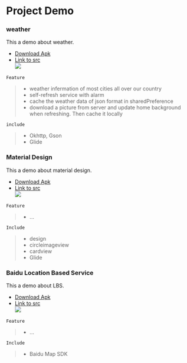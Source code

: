 # Project Demo<br>
### weather<br>
This a demo about weather.<br>
* [Download Apk](https://github.com/cc-shifo/demo/tree/master/weather "Apk")<br>
* [Link to src](https://github.com/cc-shifo/firstrowcode/tree/master/14_CoolWeather "src")<br>
![](https://github.com/cc-shifo/demo/raw/master/weather.gif)<br>

`Feature`<br>
>* weather infermation of most cities all over our country
>* self-refresh service with alarm
>* cache the weather data of json format in sharedPreference
>* download a picture from server and update home background when refreshing. Then cache it locally

`include`<br>
>* Okhttp, Gson
>* Glide


### Material Design<br>
This a demo about material design.<br>
* [Download Apk](https://github.com/cc-shifo/demo/tree/master/material "Apk")<br>
* [Link to src](https://github.com/cc-shifo/firstrowcode/tree/master/12_3_2_NavigationViewTest "src")<br>
![](https://github.com/cc-shifo/demo/raw/master/material/material.gif)<br>

`Feature`<br>
>* ...

`Include`<br>
>* design<br>
>* circleimageview<br>
>* cardview<br>
>* Glide<br>


### Baidu Location Based Service<br>
This a demo about LBS.<br>
* [Download Apk](https://github.com/cc-shifo/demo/tree/master/map "Apk")<br>
* [Link to src](https://github.com/cc-shifo/firstrowcode/tree/master/11_4_LocationMap "src")<br>
![](https://github.com/cc-shifo/demo/raw/master/map/baidu-LBS.gif)<br>

`Feature`<br>
>* ...

`Include`<br>
>* Baidu Map SDK
